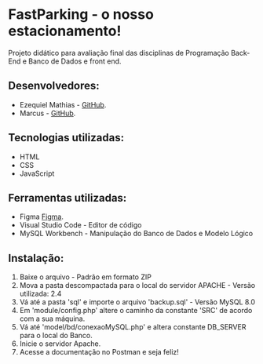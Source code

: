 # FastParking - o nosso estacionamento!

<p>Projeto didático para avaliação final das disciplinas de Programação Back-End e Banco de Dados e front end.</p>

## Desenvolvedores:

<ul>
  <li>Ezequiel Mathias - <a href="https://github.com/Ezequiel-Mathias">GitHub</a>.</li>
  <li>Marcus - <a href="https://github.com/omarcus212">GitHub</a>.</li>
</ul>

## Tecnologias utilizadas:

<ul>
  <li>HTML</li>
  <li>CSS</li>
  <li>JavaScript</li>
</ul>

## Ferramentas utilizadas:

<ul>
<li>Figma <a href="https://www.figma.com/file/hHFKz9VgZ5ctQUSEIpD17G/FastParking?node-id=0%3A1">Figma</a>.</li>
  <li>Visual Studio Code - Editor de código</li>
  <li>MySQL Workbench - Manipulação do Banco de Dados e Modelo Lógico</li>
</ul>

## Instalação:

<ol>
   <li>Baixe o arquivo - Padrão em formato ZIP</li>
   <li>Mova a pasta descompactada para o local do servidor APACHE - Versão utilizada: 2.4</li>
   <li>Vá até a pasta 'sql' e importe o arquivo 'backup.sql' - Versão MySQL 8.0</li>
   <li>Em 'module/config.php' altere o caminho da constante 'SRC' de acordo com a sua máquina.</li>
   <li>Vá até 'model/bd/conexaoMySQL.php' e altera constante DB_SERVER para o local do Banco.</li>
   <li>Inicie o servidor Apache.</li>
   <li>Acesse a documentação no Postman e seja feliz!</li>
</ol
